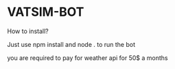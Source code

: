 # VATSIM-BOT

How to install?

Just use npm install 
and node . to run the bot

you are required to pay for weather api for 50$ a months
